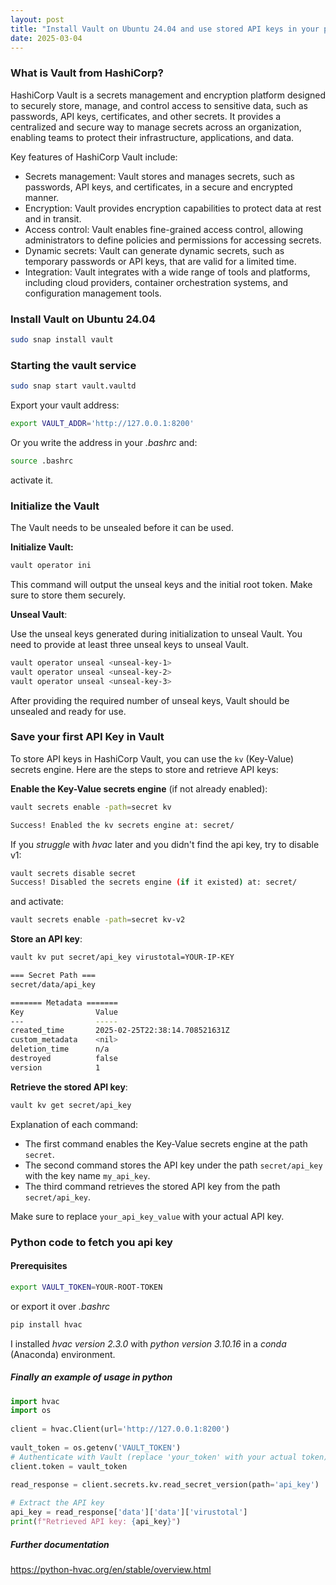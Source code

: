 ```yaml
---
layout: post
title: "Install Vault on Ubuntu 24.04 and use stored API keys in your python project"
date: 2025-03-04
---
```


### What is Vault from HashiCorp?

HashiCorp Vault is a secrets management and encryption platform designed to securely store, manage, and control access to sensitive data, such as passwords, API keys, certificates, and other secrets. It provides a centralized and secure way to manage secrets across an organization, enabling teams to protect their infrastructure, applications, and data.

Key features of HashiCorp Vault include:

* Secrets management: Vault stores and manages secrets, such as passwords, API keys, and certificates, in a secure and encrypted manner.
* Encryption: Vault provides encryption capabilities to protect data at rest and in transit.
* Access control: Vault enables fine-grained access control, allowing administrators to define policies and permissions for accessing secrets.
* Dynamic secrets: Vault can generate dynamic secrets, such as temporary passwords or API keys, that are valid for a limited time.
* Integration: Vault integrates with a wide range of tools and platforms, including cloud providers, container orchestration systems, and configuration management tools.


### Install Vault on Ubuntu 24.04

```bash
sudo snap install vault 
```


### Starting the vault service

 ```sh
sudo snap start vault.vaultd
```

Export your vault address:
```bash
export VAULT_ADDR='http://127.0.0.1:8200'
```

Or you write the address in your *.bashrc* and:
```bash
source .bashrc
```
activate it.

### Initialize the Vault

The Vault needs to be unsealed before it can be used.

**Initialize Vault:**
```bash
vault operator ini
```
This command will output the unseal keys and the initial root token. Make sure to store them securely.

**Unseal Vault**:

Use the unseal keys generated during initialization to unseal Vault. You need to provide at least three unseal keys to unseal Vault.
```sh
vault operator unseal <unseal-key-1>
vault operator unseal <unseal-key-2>
vault operator unseal <unseal-key-3>
```

After providing the required number of unseal keys, Vault should be unsealed and ready for use.

### Save your first API Key in Vault

To store API keys in HashiCorp Vault, you can use the `kv` (Key-Value) secrets engine. Here are the steps to store and retrieve API keys:

**Enable the Key-Value secrets engine** (if not already enabled):

```sh
vault secrets enable -path=secret kv

Success! Enabled the kv secrets engine at: secret/
```

If you *struggle* with *hvac* later and you didn't find the api key, try to disable v1:
```bash
vault secrets disable secret
Success! Disabled the secrets engine (if it existed) at: secret/
```
and activate:
```bash
vault secrets enable -path=secret kv-v2
```

**Store an API key**:

```sh
vault kv put secret/api_key virustotal=YOUR-IP-KEY

=== Secret Path ===
secret/data/api_key

======= Metadata =======
Key                Value
---                -----
created_time       2025-02-25T22:38:14.708521631Z
custom_metadata    <nil>
deletion_time      n/a
destroyed          false
version            1

```

**Retrieve the stored API key**:

```sh
vault kv get secret/api_key
```

Explanation of each command:

- The first command enables the Key-Value secrets engine at the path `secret`.
- The second command stores the API key under the path `secret/api_key` with the key name `my_api_key`.
- The third command retrieves the stored API key from the path `secret/api_key`.

Make sure to replace `your_api_key_value` with your actual API key.

### Python code to fetch you api key

#### Prerequisites

```bash
export VAULT_TOKEN=YOUR-ROOT-TOKEN
```
or export it over *.bashrc*

```bash
pip install hvac
```
I installed *hvac version 2.3.0* with *python version 3.10.16* in a *conda* (Anaconda) environment.

##### Finally an example of usage in python
```python
import hvac  
import os  
  
client = hvac.Client(url='http://127.0.0.1:8200')  
  
vault_token = os.getenv('VAULT_TOKEN')  
# Authenticate with Vault (replace 'your_token' with your actual token)  
client.token = vault_token  
  
read_response = client.secrets.kv.read_secret_version(path='api_key')  

# Extract the API key  
api_key = read_response['data']['data']['virustotal']  
print(f"Retrieved API key: {api_key}")
```

##### Further documentation

https://python-hvac.org/en/stable/overview.html


